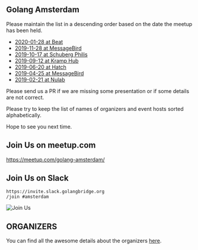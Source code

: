 Golang Amsterdam
----------------

Please maintain the list in a descending order based on the date the meetup has been held.

* [2020-01-28 at Beat](2020-01-28@beat/README.md)
* [2019-11-28 at MessageBird](2019-11-28@messagebird/README.md)
* [2019-10-17 at Schuberg Philis](2019-10-17@schuberg-philis/README.md)
* [2019-09-12 at Kramp Hub](2019-09-12@kramphub/README.md)
* [2019-06-20 at Hatch](2019-06-20@hatch/README.md)
* [2019-04-25 at MessageBird](2019-04-25@messagebird/README.md)
* [2019-02-21 at Nulab](2019-02-21@nulab/README.md)

Please send us a PR if we are missing some presentation or if some details are not correct.

Please try to keep the list of names of organizers and event hosts sorted alphabetically.

Hope to see you next time.

Join Us on meetup.com
---------------------

https://meetup.com/golang-amsterdam/

Join Us on Slack
-----------------

```
https://invite.slack.golangbridge.org
/join #amsterdam
```

![Join Us](qr.png?raw=true "QR Code")

ORGANIZERS
----------

You can find all the awesome details about the organizers [here](ORGANIZERS).
